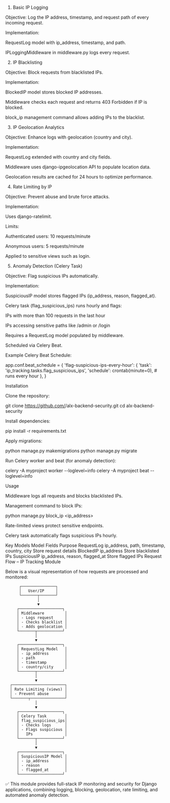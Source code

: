 1. Basic IP Logging

Objective: Log the IP address, timestamp, and request path of every incoming request.

Implementation:

RequestLog model with ip_address, timestamp, and path.

IPLoggingMiddleware in middleware.py logs every request.

2. IP Blacklisting

Objective: Block requests from blacklisted IPs.

Implementation:

BlockedIP model stores blocked IP addresses.

Middleware checks each request and returns 403 Forbidden if IP is blocked.

block_ip management command allows adding IPs to the blacklist.

3. IP Geolocation Analytics

Objective: Enhance logs with geolocation (country and city).

Implementation:

RequestLog extended with country and city fields.

Middleware uses django-ipgeolocation API to populate location data.

Geolocation results are cached for 24 hours to optimize performance.

4. Rate Limiting by IP

Objective: Prevent abuse and brute force attacks.

Implementation:

Uses django-ratelimit.

Limits:

Authenticated users: 10 requests/minute

Anonymous users: 5 requests/minute

Applied to sensitive views such as login.

5. Anomaly Detection (Celery Task)

Objective: Flag suspicious IPs automatically.

Implementation:

SuspiciousIP model stores flagged IPs (ip_address, reason, flagged_at).

Celery task (flag_suspicious_ips) runs hourly and flags:

IPs with more than 100 requests in the last hour

IPs accessing sensitive paths like /admin or /login

Requires a RequestLog model populated by middleware.

Scheduled via Celery Beat.

Example Celery Beat Schedule:

app.conf.beat_schedule = {
    'flag-suspicious-ips-every-hour': {
        'task': 'ip_tracking.tasks.flag_suspicious_ips',
        'schedule': crontab(minute=0),  # runs every hour
    },
}

Installation

Clone the repository:

git clone https://github.com/<username>/alx-backend-security.git
cd alx-backend-security


Install dependencies:

pip install -r requirements.txt


Apply migrations:

python manage.py makemigrations
python manage.py migrate


Run Celery worker and beat (for anomaly detection):

celery -A myproject worker --loglevel=info
celery -A myproject beat --loglevel=info

Usage

Middleware logs all requests and blocks blacklisted IPs.

Management command to block IPs:

python manage.py block_ip <ip_address>


Rate-limited views protect sensitive endpoints.

Celery task automatically flags suspicious IPs hourly.

Key Models
Model	Fields	Purpose
RequestLog	ip_address, path, timestamp, country, city	Store request details
BlockedIP	ip_address	Store blacklisted IPs
SuspiciousIP	ip_address, reason, flagged_at	Store flagged IPs
Request Flow – IP Tracking Module

Below is a visual representation of how requests are processed and monitored:

          ┌───────────────┐
          │   User/IP     │
          └───────┬───────┘
                  │
                  ▼
         ┌───────────────────┐
         │ Middleware         │
         │ - Logs request     │
         │ - Checks blacklist │
         │ - Adds geolocation │
         └───────┬───────────┘
                 │
                 ▼
         ┌───────────────────┐
         │ RequestLog Model   │
         │ - ip_address       │
         │ - path             │
         │ - timestamp        │
         │ - country/city     │
         └───────┬───────────┘
                 │
                 ▼
      ┌───────────────────────┐
      │ Rate Limiting (views) │
      │ - Prevent abuse       │
      └───────┬───────────────┘
                 │
                 ▼
         ┌───────────────────┐
         │ Celery Task        │
         │ flag_suspicious_ips│
         │ - Checks logs      │
         │ - Flags suspicious │
         │   IPs              │
         └───────┬───────────┘
                 │
                 ▼
         ┌───────────────────┐
         │ SuspiciousIP Model │
         │ - ip_address       │
         │ - reason           │
         │ - flagged_at       │
         └───────────────────┘


✅ This module provides full-stack IP monitoring and security for Django applications, combining logging, blocking, geolocation, rate limiting, and automated anomaly detection.
